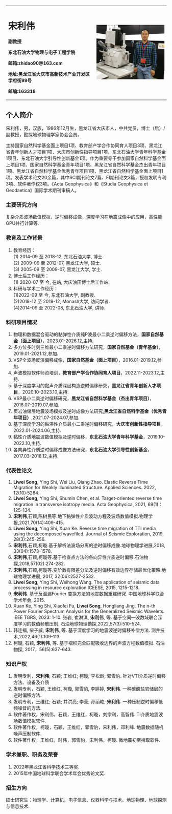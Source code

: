 <div>
<table border="0">
  <tr>
    <td width="55%">
      <h1>宋利伟</h1>
      <p><b>副教授</b></p>
      <p><b>东北石油大学物理与电子工程学院</b></p>
      <p><b>邮箱:zhidao90@163.com</b></p>
      <p><b>地址:黑龙江省大庆市高新技术产业开发区学府街99号</b></p>
      <p><b>邮编:163318</b></p>
    </td>
    <td width="45%">
      <img src="song.jpg" width="100%">
    </td>
  </tr>
</table>
</div>

## 个人简介

宋利伟，男，汉族，1986年12月生，黑龙江省大庆市人，中共党员，博士（后）/副教授，勘探地球物理学家协会会员。

主持国家自然科学基金面上项目1项、教育部产学合作协同育人项目3项、黑龙江省青年创新人才项目1项、大庆市创新性指导项目1项、东北石油大学青年科学基金1项目、东北石油大学引导性创新基金1项。作为重要骨干参加国家自然科学基金面上项目1项、国家自然科学基金青年项目1项、黑龙江省自然科学基金杰出青年项目1项、黑龙江省自然科学基金优秀青年项目1项、黑龙江省自然科学基金面上项目1项。发表学术论文20余篇，其中SCI期刊论文7篇、EI期刊论文3篇，授权发明专利3项、软件著作权3项。《Acta Geophysica》和《Studia Geophysica et Geodaetica》国际学术期刊审稿人。

### 主要研究方向
复杂介质波场数值模拟，逆时偏移成像，深度学习在地震成像中的应用，高性能GPU并行计算等.

### 教育及工作背景
1. 教育经历：  
(1) 2014-09 至 2018-12, 东北石油大学, 博士.  
(2) 2009-09 至 2012-07, 黑龙江大学, 硕士.  
(3) 2005-09 至 2009-07, 黑龙江大学, 学士.  
2. 博士后工作经历：   
(1) 2020-07 至 今, 在站, 大庆油田博士后工作站.
3. 科研与学术工作经历：  
(1)2022-09 至 今, 东北石油大学, 副教授.  
(2)2018-12 至 2019-12, Monash大学, 访问学者.  
(4)2014-09 至 2022-08, 东北石油大学, 讲师.

### 科研项目情况
1. 物理和数据混合驱动的黏弹性介质纯P波最小二乘逆时偏移方法，**国家自然基金（面上项目）**，2023.01-2026.12,主持.
2. 多方位多时刻三维最小二乘逆时偏移方法研究，**国家自然基金（青年基金）**，2019.01-2021.12,参加.
3. VSP全波场反演偏移成像，**国家自然基金（面上项目）**，2016.01-2019.12,参加.
4. 声波模拟软件师资培训，**教育部产学合作协同育人项目**，2022.11-2023.12,主持.
5. 基于深度学习的黏声介质深层构造逆时偏移研究，**黑龙江省青年创新人才项目**，2020.10-2023.10,主持.
6. VSP最小二乘逆时偏移研究，**黑龙江省自然科学基金（杰出青年项目）**，2016.07-2019.07,参加.
7. 页岩油储层地震波场模拟及逆时成像方法研究,**黑龙江省自然科学基金（优秀青年项目）**,2021.07-2024.07,参加.
8. 基于深度学习的黏滞性介质最小二乘逆时偏移研究，**大庆市创新性指导项目**，2022.01-2024.06,主持.
9. 黏性介质地震波数值模拟及逆时偏移，**东北石油大学青年科学基金**，2019.10-2022.10,主持.
10. 各向异性介质逆时偏移成像方法研究，**东北石油大学引导性创新基金**，2017.03-2018.12,主持.

### 代表性论文
1. **Liwei Song**, Ying Shi, Wei Liu, Qiang Zhao. Elastic Reverse Time Migration for Weakly Illuminated Structure. Applied Sciences. 2022, 12(10):5264.
2. **Liwei Song**, Ying Shi, Shumin Chen, et al. Target-oriented reverse time migration in transverse isotropy media. Acta Geophysica, 2021, 69(1)：125-134.
3. **宋利伟**,石颖,陈树民等.地下黏弹性介质波动方程及波场数值模拟.物理学报,2021,70(14):409-415.
4. **Liwei Song**, Ying Shi, Xuan Ke. Reverse time migration of TTI media using the decomposed wavefiled. Journal of Seismic Exploration, 2019, 28(3):245-256.
5. **宋利伟**,石颖,柯璇.基于解析法波场分离的逆时偏移成像.地球物理学进展,2018, 33(04):1573-1578.
6. **宋利伟**,石颖,柯璇等.基于检查点方法的各向异性介质逆时偏移.石油物探,2018,57(02):274-282.
7. **宋利伟**,石颖,柯璇等.变阶数有限差分法及逆时偏移有效边界存储最优化策略.地球物理学进展, 2017, 32(06):2527-2532.
8. **Liwei Song**, Ying Shi, Weihong Wang. The application of seismic data processing in resource exploration.ICEESE, 2015, 1215-1218.
9. **宋利伟**. 基于反泄漏Fourier 变换方法的地震数据重建研究. 中国地球科学联合学术年会, 2015.
10. Xuan Ke, Ying Shi, Xiaofei Fu, **Liwei Song**, Hongliang Jing. The n-th Power Fourier Spectrum Analysis for the Generalized Seismic Wavelets. IEEE TGRS, 2023: 1-10. 张岩, 崔淋淇, **宋利伟**, 等. 基于空间—波数域联合深度学习的数值频散压制. 石油地球物理勘探,2022,57(3):510-524. 
11. 韩连福, 柴子威, **宋利伟**, 等. 基于深度学习的地震波逆时偏移补偿方法. 测井技术,2022,46(1):109-113.
12. 柯璇, 石颖, **宋利伟**, 等. 基于褶积完全匹配吸收边界的声波方程数值模拟. 石油物探, 2017，56(5):637-643.

### 知识产权
1. 发明专利，**宋利伟**; 石颖; 王维红; 柯璇; 李松龄; 郭雪豹. 针对VTI介质逆时偏移方法、设备及介质
2. 发明专利，石颖, 王维红, 柯璇, 郭雪豹, 李婷婷, **宋利伟**. 一种碳酸盐岩储层的逆时偏移方法.
3. 发明专利，王维红; 石颖; 井洪亮; 李莹; 孙丽艳; **宋利伟**. 一种压制逆时偏移低频噪音的方法.
4. 软件著作权，宋利伟，石颖，王维红，柯璇，刘宗利，高智伟. TI介质地震波场数值模拟软件.
5. 软件著作权，柯璇，石颖，王维红，郭雪豹，宋利伟，邓利峰. 地震数据随机噪声压制软件.
6. 软件著作权，王维红，时伟，郭雪豹，宋利伟，柯璇. 微地震初至拾取软件.


### 学术兼职、职务及荣誉
1. 2022年黑龙江省科学技术三等奖.
2. 2015年中国地球科学联合学术年会优秀论文奖.

### 招生方向
硕士研究生：物理学、计算机、电子信息、仪器科学与技术、地球物理、地球探测与信息技术.

